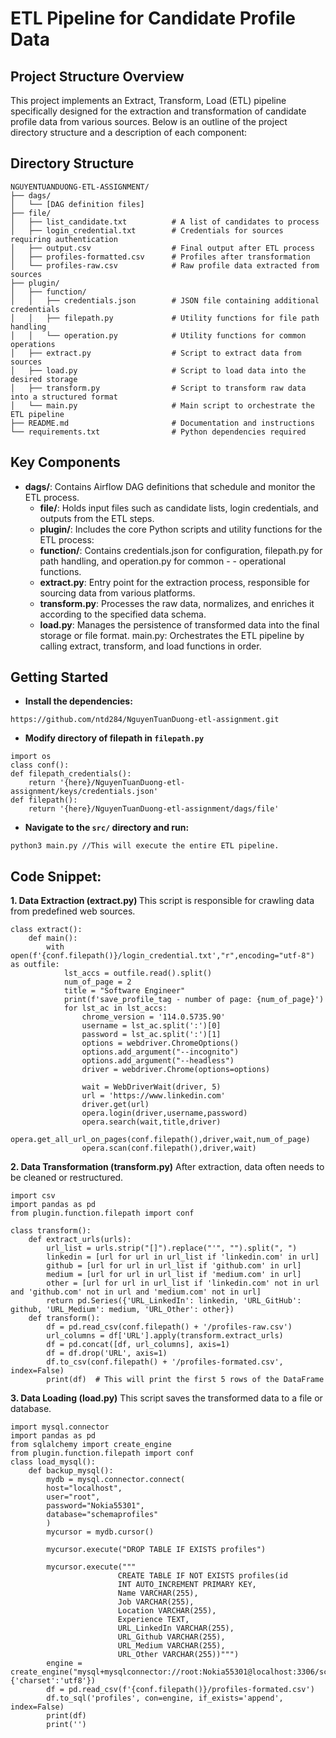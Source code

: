 # ETL Pipeline for Candidate Profile Data

## Project Structure Overview

This project implements an Extract, Transform, Load (ETL) pipeline specifically designed for the extraction and transformation of candidate profile data from various sources. Below is an outline of the project directory structure and a description of each component:

## Directory Structure
```
NGUYENTUANDUONG-ETL-ASSIGNMENT/
├── dags/
│   └── [DAG definition files]
├── file/
│   ├── list_candidate.txt          # A list of candidates to process
│   ├── login_credential.txt        # Credentials for sources requiring authentication
│   ├── output.csv                  # Final output after ETL process
│   ├── profiles-formatted.csv      # Profiles after transformation
│   └── profiles-raw.csv            # Raw profile data extracted from sources
├── plugin/
│   ├── function/
│   │   ├── credentials.json        # JSON file containing additional credentials
│   │   ├── filepath.py             # Utility functions for file path handling
│   │   └── operation.py            # Utility functions for common operations
│   ├── extract.py                  # Script to extract data from sources
│   ├── load.py                     # Script to load data into the desired storage
│   ├── transform.py                # Script to transform raw data into a structured format
│   └── main.py                     # Main script to orchestrate the ETL pipeline
├── README.md                       # Documentation and instructions
└── requirements.txt                # Python dependencies required
```
## Key Components

- <b>dags/</b>: Contains Airflow DAG definitions that schedule and monitor the ETL process.
    - <b>file/</b>: Holds input files such as candidate lists, login credentials, and outputs from the ETL steps.
    - <b>plugin/</b>: Includes the core Python scripts and utility functions for the ETL process:
    - <b>function/</b>: Contains credentials.json for configuration, filepath.py for path handling, and operation.py for common - - operational functions.
    - <b>extract.py</b>: Entry point for the extraction process, responsible for sourcing data from various platforms.
    - <b>transform.py</b>: Processes the raw data, normalizes, and enriches it according to the specified data schema.
    - <b>load.py</b>: Manages the persistence of transformed data into the final storage or file format.
main.py: Orchestrates the ETL pipeline by calling extract, transform, and load functions in order.

## Getting Started
- <b>Install the dependencies:</b>
```
https://github.com/ntd284/NguyenTuanDuong-etl-assignment.git
```

- <b>Modify directory of filepath in `filepath.py`</b>
```
import os
class conf():
def filepath_credentials():
    return '{here}/NguyenTuanDuong-etl-assignment/keys/credentials.json'
def filepath():
    return '{here}/NguyenTuanDuong-etl-assignment/dags/file'
```
- <b> Navigate to the `src/` directory and run:</b>
```
python3 main.py //This will execute the entire ETL pipeline.
```

## Code Snippet:

<b>1. Data Extraction (extract.py) </b>
This script is responsible for crawling data from predefined web sources.

```
class extract():
    def main():
        with open(f'{conf.filepath()}/login_credential.txt',"r",encoding="utf-8") as outfile:
            lst_accs = outfile.read().split()
            num_of_page = 2
            title = "Software Engineer"
            print(f'save_profile_tag - number of page: {num_of_page}')
            for lst_ac in lst_accs:
                chrome_version = '114.0.5735.90'
                username = lst_ac.split(':')[0]
                password = lst_ac.split(':')[1]
                options = webdriver.ChromeOptions()
                options.add_argument("--incognito")
                options.add_argument("--headless")
                driver = webdriver.Chrome(options=options)
    
                wait = WebDriverWait(driver, 5)
                url = 'https://www.linkedin.com'
                driver.get(url)
                opera.login(driver,username,password)
                opera.search(wait,title,driver)
                opera.get_all_url_on_pages(conf.filepath(),driver,wait,num_of_page)
                opera.scan(conf.filepath(),driver,wait)

```

<b>2. Data Transformation (transform.py)</b>
After extraction, data often needs to be cleaned or restructured.

```
import csv
import pandas as pd
from plugin.function.filepath import conf

class transform():
    def extract_urls(urls):
        url_list = urls.strip("[]").replace("'", "").split(", ")
        linkedin = [url for url in url_list if 'linkedin.com' in url]
        github = [url for url in url_list if 'github.com' in url]
        medium = [url for url in url_list if 'medium.com' in url]
        other = [url for url in url_list if 'linkedin.com' not in url and 'github.com' not in url and 'medium.com' not in url]
        return pd.Series({'URL_LinkedIn': linkedin, 'URL_GitHub': github, 'URL_Medium': medium, 'URL_Other': other})
    def transform():
        df = pd.read_csv(conf.filepath() + '/profiles-raw.csv')
        url_columns = df['URL'].apply(transform.extract_urls)
        df = pd.concat([df, url_columns], axis=1)
        df = df.drop('URL', axis=1)
        df.to_csv(conf.filepath() + '/profiles-formated.csv', index=False)
        print(df)  # This will print the first 5 rows of the DataFrame

```

<b>3. Data Loading (load.py)</b>
This script saves the transformed data to a file or database.
```
import mysql.connector
import pandas as pd
from sqlalchemy import create_engine
from plugin.function.filepath import conf
class load_mysql():
    def backup_mysql():
        mydb = mysql.connector.connect(
        host="localhost",
        user="root",
        password="Nokia55301",
        database="schemaprofiles"
        )
        mycursor = mydb.cursor()

        mycursor.execute("DROP TABLE IF EXISTS profiles")

        mycursor.execute(""" 
                        CREATE TABLE IF NOT EXISTS profiles(id 
                        INT AUTO_INCREMENT PRIMARY KEY, 
                        Name VARCHAR(255), 
                        Job VARCHAR(255),
                        Location VARCHAR(255),
                        Experience TEXT,
                        URL_LinkedIn VARCHAR(255),
                        URL_Github VARCHAR(255),
                        URL_Medium VARCHAR(255),
                        URL_Other VARCHAR(255))""")
        engine = create_engine("mysql+mysqlconnector://root:Nokia55301@localhost:3306/schemaprofiles",connect_args={'charset':'utf8'})
        df = pd.read_csv(f'{conf.filepath()}/profiles-formated.csv')
        df.to_sql('profiles', con=engine, if_exists='append', index=False)
        print(df)
        print('')

```